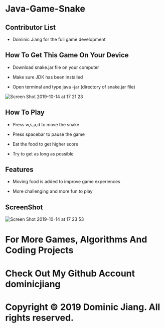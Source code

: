 # Java-Game-Snake

## Contributor List

- Dominic Jiang for the full game development

## How To Get This Game On Your Device

- Download snake.jar file on your computer

- Make sure JDK has been installed

- Open terminal and type java -jar (directory of snake.jar file)

![Screen Shot 2019-10-14 at 17 21 23](https://user-images.githubusercontent.com/49256436/66791008-1e7d7b80-eea7-11e9-898a-314882e99992.png)

## How To Play

- Press w,s,a,d to move the snake

- Press spacebar to pause the game

- Eat the food to get higher score

- Try to get as long as possible

## Features
- Moving food is added to improve game experiences

- More challenging and more fun to play

## ScreenShot

![Screen Shot 2019-10-14 at 17 23 53](https://user-images.githubusercontent.com/49256436/66791130-b5e2ce80-eea7-11e9-89a5-3c401b7b4f65.png)

# For More Games, Algorithms And Coding Projects
# Check Out My Github Account dominicjiang
# Copyright © 2019 Dominic Jiang. All rights reserved.
